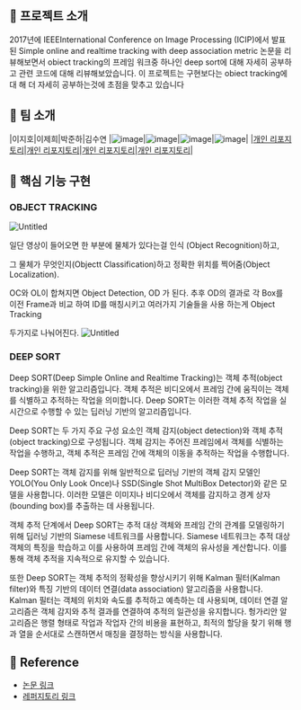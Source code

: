 ## 📑 프로젝트 소개
2017년에 IEEEInternational Conference on Image Processing (ICIP)에서 발표된
Simple online and realtime tracking with deep association metric 논문을 리뷰해보면서 
obiect tracking의 프레임 워크중 하나인 deep sort에 대해 자세히 공부하고 관련 코드에 대해 리뷰해보았습니다.
이 프로젝트는 구현보다는 obiect tracking에 대 해 더 자세히 공부하는것에 초점을 맞추고 있습니다

## 👏 팀 소개 

|이지호|이제희|박준하|김수연
|![image](https://github.com/khuda-3rd/README_example/assets/90135669/e5ebdc70-3dfa-493f-a865-3d14b2bc7685)|![image](https://github.com/khuda-3rd/README_example/assets/90135669/6f986eee-9e0d-48cb-b2f5-fa9cf785fb8e)|![image](https://github.com/khuda-3rd/README_example/assets/90135669/fcb6281e-6bdd-4f06-9cb7-eb5772c88803)|![image](https://github.com/khuda-3rd/README_example/assets/90135669/fcb6281e-6bdd-4f06-9cb7-eb5772c88803)|
|[개인 리포지토리](https://github.com/khuda-3rd)|[개인 리포지토리](https://github.com/khuda-3rd)|[개인 리포지토리](https://github.com/khuda-3rd)|[개인 리포지토리](https://github.com/khuda-3rd)|


## 🔎 핵심 기능 구현
### OBJECT TRACKING

![Untitled](https://github.com/LEE-JIHO-1016/KHUDA-Project/assets/76989907/0c5b865a-ffb8-4a8f-8a73-c2601aaed182)

일단 영상이 들어오면 한 부분에 물체가 있다는걸 인식 (Object Recognition)하고,

그 물체가 무엇인지(Objectt Classification)하고 정확한 위치를 찍어줌(Object Localization). 

OC와 OL이 합쳐지면 Object Detection, OD 가 된다. 추후 OD의 결과로 각 Box를 이전 Frame과 비교 하여 ID를 매칭시키고 여러가지 기술들을 사용 하는게 Object Tracking

두가지로 나눠어진다. 
![Untitled](https://github.com/LEE-JIHO-1016/KHUDA-Project/assets/76989907/075c2a5f-734b-4fb8-998e-e473cde1363e)


### DEEP SORT
Deep SORT(Deep Simple Online and Realtime Tracking)는 객체 추적(object tracking)을 위한 알고리즘입니다. 객체 추적은 비디오에서 프레임 간에 움직이는 객체를 식별하고 추적하는 작업을 의미합니다. Deep SORT는 이러한 객체 추적 작업을 실시간으로 수행할 수 있는 딥러닝 기반의 알고리즘입니다.
<br/> 

Deep SORT는 두 가지 주요 구성 요소인 객체 감지(object detection)와 객체 추적(object tracking)으로 구성됩니다. 객체 감지는 주어진 프레임에서 객체를 식별하는 작업을 수행하고, 객체 추적은 프레임 간에 객체의 이동을 추적하는 작업을 수행합니다.
<br/>

Deep SORT는 객체 감지를 위해 일반적으로 딥러닝 기반의 객체 감지 모델인 YOLO(You Only Look Once)나 SSD(Single Shot MultiBox Detector)와 같은 모델을 사용합니다. 이러한 모델은 이미지나 비디오에서 객체를 감지하고 경계 상자(bounding box)를 추출하는 데 사용됩니다.
<br/>

객체 추적 단계에서 Deep SORT는 추적 대상 객체와 프레임 간의 관계를 모델링하기 위해 딥러닝 기반의 Siamese 네트워크를 사용합니다. Siamese 네트워크는 추적 대상 객체의 특징을 학습하고 이를 사용하여 프레임 간에 객체의 유사성을 계산합니다. 이를 통해 객체 추적을 지속적으로 유지할 수 있습니다.
<br/>

또한 Deep SORT는 객체 추적의 정확성을 향상시키기 위해 Kalman 필터(Kalman filter)와 특징 기반의 데이터 연결(data association) 알고리즘을 사용합니다. Kalman 필터는 객체의 위치와 속도를 추적하고 예측하는 데 사용되며, 데이터 연결 알고리즘은 객체 감지와 추적 결과를 연결하여 추적의 일관성을 유지합니다. 헝가리안 알고리즘은 행렬 형태로 작업과 작업자 간의 비용을 표현하고, 최적의 할당을 찾기 위해 행과 열을 순서대로 스캔하면서 매칭을 결정하는 방식을 사용합니다.


## 📄 Reference
- [논문 링크](https://arxiv.org/abs/1703.07402)
- [레퍼지토리 링크](https://www.notion.so/KHUDA-2-Project-a5f5988d604547bcb3db227303fb2aec)
